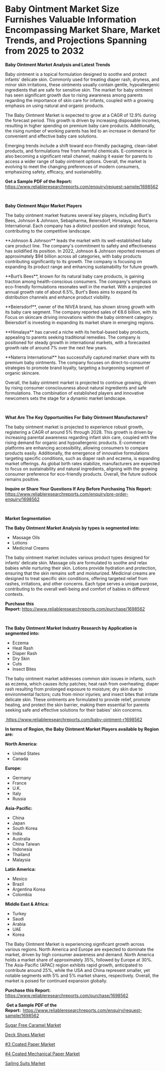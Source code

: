 <p><h1>Baby Ointment Market Size Furnishes Valuable Information Encompassing Market Share, Market Trends, and Projections Spanning from 2025 to 2032</h1></p><p><strong>Baby Ointment Market Analysis and Latest Trends</strong></p>
<p><p>Baby ointment is a topical formulation designed to soothe and protect infants' delicate skin. Commonly used for treating diaper rash, dryness, and minor skin irritations, these ointments usually contain gentle, hypoallergenic ingredients that are safe for sensitive skin. The market for baby ointment has seen significant growth due to rising awareness among parents regarding the importance of skin care for infants, coupled with a growing emphasis on using natural and organic products.</p><p>The Baby Ointment Market is expected to grow at a CAGR of 12.9% during the forecast period. This growth is driven by increasing disposable incomes, resulting in higher spending on premium baby care products. Additionally, the rising number of working parents has led to an increase in demand for convenient and effective baby care solutions. </p><p>Emerging trends include a shift toward eco-friendly packaging, clean-label products, and formulations free from harmful chemicals. E-commerce is also becoming a significant retail channel, making it easier for parents to access a wider range of baby ointment options. Overall, the market is evolving to meet the changing preferences of modern consumers, emphasizing safety, efficacy, and sustainability.</p></p>
<p><strong>Get a Sample PDF of the Report:&nbsp;</strong> <a href="https://www.reliableresearchreports.com/enquiry/request-sample/1698562?utm_campaign=9&utm_medium=2&utm_source=Github&utm_content=ia&utm_term=27032025&utm_id=baby-ointment">https://www.reliableresearchreports.com/enquiry/request-sample/1698562</a></p>
<p>&nbsp;</p>
<p><strong>Baby Ointment Major Market Players</strong></p>
<p><p>The baby ointment market features several key players, including Burt's Bees, Johnson & Johnson, Sebapharma, Beiersdorf, Himalaya, and Naterra International. Each company has a distinct position and strategic focus, contributing to the competitive landscape.</p><p>**Johnson & Johnson** leads the market with its well-established baby care product line. The company's commitment to safety and effectiveness has solidified its position. In 2022, Johnson & Johnson reported revenues of approximately $94 billion across all categories, with baby products contributing significantly to its growth. The company is focusing on expanding its product range and enhancing sustainability for future growth.</p><p>**Burt’s Bees**, known for its natural baby care products, is gaining traction among health-conscious consumers. The company's emphasis on eco-friendly formulations resonates well in the market. With a projected annual growth rate of about 6.5%, Burt's Bees aims to expand its distribution channels and enhance product visibility.</p><p>**Beiersdorf**, owner of the NIVEA brand, has shown strong growth with its baby care segment. The company reported sales of €8.6 billion, with its Focus on skincare driving innovations within the baby ointment category. Beiersdorf is investing in expanding its market share in emerging regions.</p><p>**Himalaya** has carved a niche with its herbal-based baby products, appealing to parents seeking traditional remedies. The company is positioned for steady growth in international markets, with a forecasted growth rate of around 7% over the next few years.</p><p>**Naterra International** has successfully captured market share with its premium baby ointments. The company focuses on direct-to-consumer strategies to promote brand loyalty, targeting a burgeoning segment of organic skincare.</p><p>Overall, the baby ointment market is projected to continue growing, driven by rising consumer consciousness about natural ingredients and safe formulations. The combination of established players and innovative newcomers sets the stage for a dynamic market landscape.</p></p>
<p>&nbsp;</p>
<p><strong>What Are The Key Opportunities For Baby Ointment Manufacturers?</strong></p>
<p><p>The baby ointment market is projected to experience robust growth, registering a CAGR of around 5% through 2028. This growth is driven by increasing parental awareness regarding infant skin care, coupled with the rising demand for organic and hypoallergenic products. E-commerce platforms are enhancing accessibility, allowing consumers to compare products easily. Additionally, the emergence of innovative formulations targeting specific conditions, such as diaper rash and eczema, is expanding market offerings. As global birth rates stabilize, manufacturers are expected to focus on sustainability and natural ingredients, aligning with the growing consumer preference for eco-friendly products. Overall, the future outlook remains positive.</p></p>
<p><strong>Inquire or Share Your Questions If Any Before Purchasing This Report:</strong> <a href="https://www.reliableresearchreports.com/enquiry/pre-order-enquiry/1698562?utm_campaign=9&utm_medium=2&utm_source=Github&utm_content=ia&utm_term=27032025&utm_id=baby-ointment">https://www.reliableresearchreports.com/enquiry/pre-order-enquiry/1698562</a></p>
<p>&nbsp;</p>
<p><strong>Market Segmentation</strong></p>
<p><strong>The Baby Ointment Market Analysis by types is segmented into:</strong></p>
<p><ul><li>Massage Oils</li><li>Lotions</li><li>Medicinal Creams</li></ul></p>
<p><p>The baby ointment market includes various product types designed for infants' delicate skin. Massage oils are formulated to soothe and relax babies while nurturing their skin. Lotions provide hydration and protection, ensuring that the skin remains soft and moisturized. Medicinal creams are designed to treat specific skin conditions, offering targeted relief from rashes, irritations, and other concerns. Each type serves a unique purpose, contributing to the overall well-being and comfort of babies in different contexts.</p></p>
<p><strong>Purchase this Report:&nbsp;</strong><a href="https://www.reliableresearchreports.com/purchase/1698562?utm_campaign=9&utm_medium=2&utm_source=Github&utm_content=ia&utm_term=27032025&utm_id=baby-ointment">https://www.reliableresearchreports.com/purchase/1698562</a></p>
<p>&nbsp;</p>
<p><strong>The Baby Ointment Market Industry Research by Application is segmented into:</strong></p>
<p><ul><li>Eczema</li><li>Heat Rash</li><li>Diaper Rash</li><li>Dry Skin</li><li>Cuts</li><li>Insect Bites</li></ul></p>
<p><p>The baby ointment market addresses common skin issues in infants, such as eczema, which causes itchy patches; heat rash from overheating; diaper rash resulting from prolonged exposure to moisture; dry skin due to environmental factors; cuts from minor injuries; and insect bites that irritate delicate skin. These ointments are formulated to provide relief, promote healing, and protect the skin barrier, making them essential for parents seeking safe and effective solutions for their babies' skin concerns. </p></p>
<p><a href="https://www.reliableresearchreports.com/baby-ointment-r1698562?utm_campaign=9&utm_medium=2&utm_source=Github&utm_content=ia&utm_term=27032025&utm_id=baby-ointment">&nbsp;https://www.reliableresearchreports.com/baby-ointment-r1698562</a></p>
<p><strong>In terms of Region, the Baby Ointment Market Players available by Region are:</strong></p>
<p>
    <p> <strong> North America: </strong>
        <ul>
            <li>United States</li>
            <li>Canada</li>
        </ul>
        </p> 
    <p> <strong> Europe: </strong>
        <ul>
            <li>Germany</li>
            <li>France</li>
            <li>U.K.</li>
            <li>Italy</li>
            <li>Russia</li>
        </ul>
        </p> 
    <p> <strong> Asia-Pacific: </strong>
        <ul>
            <li>China</li>
            <li>Japan</li>
            <li>South Korea</li>
            <li>India</li>
            <li>Australia</li>
            <li>China Taiwan</li>
            <li>Indonesia</li>
            <li>Thailand</li>
            <li>Malaysia</li>
        </ul>
        </p> 
    <p> <strong> Latin America: </strong>
        <ul>
            <li>Mexico</li>
            <li>Brazil</li>
            <li>Argentina Korea</li>
            <li>Colombia</li>
        </ul>
        </p> 
    <p> <strong> Middle East & Africa: </strong>
        <ul>
            <li>Turkey</li>
            <li>Saudi</li>
            <li>Arabia</li>
            <li>UAE</li>
            <li>Korea</li>
        </ul>
    </p>
    </p>
<p><p>The Baby Ointment Market is experiencing significant growth across various regions. North America and Europe are expected to dominate the market, driven by high consumer awareness and demand. North America holds a market share of approximately 35%, followed by Europe at 30%. The Asia-Pacific (APAC) region exhibits rapid growth, anticipated to contribute around 25%, while the USA and China represent smaller, yet notable segments with 5% and 5% market shares, respectively. Overall, the market is poised for continued expansion globally.</p></p>
<p><strong>Purchase this Report: </strong><a href="https://www.reliableresearchreports.com/purchase/1698562?utm_campaign=9&utm_medium=2&utm_source=Github&utm_content=ia&utm_term=27032025&utm_id=baby-ointment">https://www.reliableresearchreports.com/purchase/1698562</a></p>
<p>&nbsp;<strong>Get a Sample PDF of the Report:&nbsp;&nbsp;</strong><a href="https://www.reliableresearchreports.com/enquiry/request-sample/1698562?utm_campaign=9&utm_medium=2&utm_source=Github&utm_content=ia&utm_term=27032025&utm_id=baby-ointment">https://www.reliableresearchreports.com/enquiry/request-sample/1698562</a></p>
<p><strong></strong></p>
<p><p><a href="https://github.com/kitkaeberz5z/Market-Research-Report-List-1/blob/main/sugar-free-caramel-market.md?utm_campaign=9&utm_medium=2&utm_source=Github&utm_content=ia&utm_term=27032025&utm_id=baby-ointment">Sugar Free Caramel Market</a></p><p><a href="https://github.com/snelldimkeod/Market-Research-Report-List-1/blob/main/deck-shoes-market.md?utm_campaign=9&utm_medium=2&utm_source=Github&utm_content=ia&utm_term=27032025&utm_id=baby-ointment">Deck Shoes Market</a></p><p><a href="https://github.com/shpirttangim48/Market-Research-Report-List-1/blob/main/3-coated-paper-market.md?utm_campaign=9&utm_medium=2&utm_source=Github&utm_content=ia&utm_term=27032025&utm_id=baby-ointment">#3 Coated Paper Market</a></p><p><a href="https://github.com/lugnabirue/Market-Research-Report-List-1/blob/main/4-coated-mechanical-paper-market.md?utm_campaign=9&utm_medium=2&utm_source=Github&utm_content=ia&utm_term=27032025&utm_id=baby-ointment">#4 Coated Mechanical Paper Market</a></p><p><a href="https://github.com/gakpasulgun/Market-Research-Report-List-1/blob/main/sailing-suits-market.md?utm_campaign=9&utm_medium=2&utm_source=Github&utm_content=ia&utm_term=27032025&utm_id=baby-ointment">Sailing Suits Market</a></p></p>